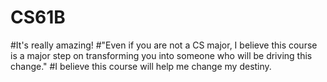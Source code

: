 # CS61B
#It's really amazing!
#"Even if you are not a CS major, I believe this course is a major step on transforming you into someone who will be driving this change."
#I believe this course will help me change my destiny. 

